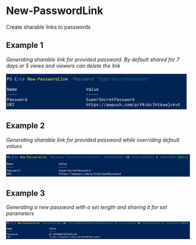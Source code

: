 # New-PasswordLink

Create sharable links to passwords

## Example 1
*Generating sharable link for provided password.*
*By default shared for 7 days or 5 views and viewers can delete the link*

![Example1](img/example1.jpg?raw=true)


## Example 2
*Generating sharable link for provided password while overriding default values*

![Example2](img/example2.jpg?raw=true)


## Example 3
*Generating a new password with a set length and sharing it for set parameters*

![Example3](img/example3.jpg?raw=true)